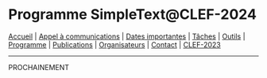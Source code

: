 # Programme SimpleText@CLEF-2024

[Accueil](../) | [Appel à communications](../en/CFP.md) | [Dates importantes](../en/dates.md) | [Tâches](../en/tasks.md) | [Outils](../en/tools.md) | [Programme](../en/program.md) | [Publications](../en/publications.md) | [Organisateurs](../en/organizers.md) | [Contact](../en/contact.md) | [CLEF-2023](https://simpletext-project.com/2023/clef/)

---


PROCHAINEMENT
